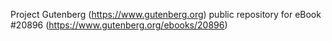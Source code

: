 Project Gutenberg (https://www.gutenberg.org) public repository for eBook #20896 (https://www.gutenberg.org/ebooks/20896)
